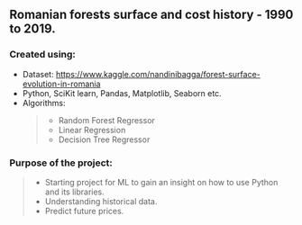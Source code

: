 

## Romanian forests surface and cost history - 1990 to 2019. 


### Created using:
* Dataset: https://www.kaggle.com/nandinibagga/forest-surface-evolution-in-romania
* Python, SciKit learn, Pandas, Matplotlib, Seaborn etc.
* Algorithms: 
  > - Random Forest Regressor
  > - Linear Regression
  > - Decision Tree Regressor

  
### Purpose of the project:

> - Starting project for ML to gain an insight on how to use Python and its libraries. 
> - Understanding historical data.
> - Predict future prices.
